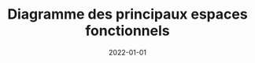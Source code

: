 ---
title: "Diagramme des principaux espaces fonctionnels"
collection: figures
permalink: /figures/digramme-espaces-fonctionnels
date: 2022-01-01
overleaf: 'https://fr.overleaf.com/read/tjkdmmysgmmw'
citation: " "
img: "/images/figures/diagramme-espaces-fonctionnels.png"
---